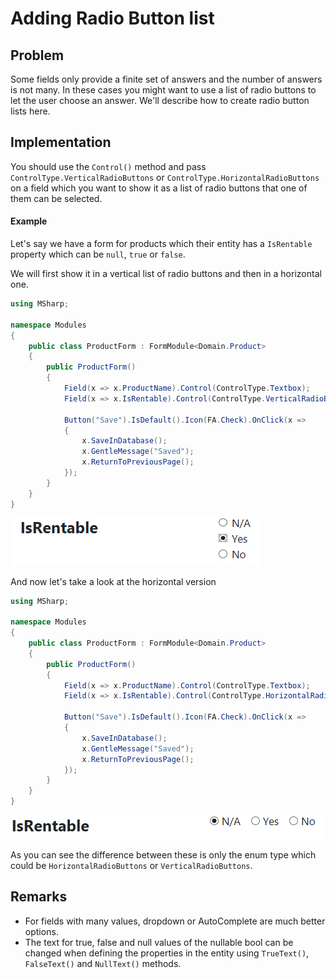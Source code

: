 # Adding Radio Button list

## Problem

Some fields only provide a finite set of answers and the number of answers is not many.
In these cases you might want to use a list of radio buttons to let the user choose an answer.
We'll describe how to create radio button lists here.

## Implementation

You should use the `Control()` method and pass `ControlType.VerticalRadioButtons` or `ControlType.HorizontalRadioButtons` on a field which you want to show it as a list of radio buttons that one of them can be selected.

#### Example

Let's say we have a form for products which their entity has a `IsRentable` property which can be `null`, `true` or `false`.

We will first show it in a vertical list of radio buttons and then in a horizontal one.

```csharp
using MSharp;

namespace Modules
{
    public class ProductForm : FormModule<Domain.Product>
    {
        public ProductForm()
        {
            Field(x => x.ProductName).Control(ControlType.Textbox);
            Field(x => x.IsRentable).Control(ControlType.VerticalRadioButtons);

            Button("Save").IsDefault().Icon(FA.Check).OnClick(x =>
            {
                x.SaveInDatabase();
                x.GentleMessage("Saved");
                x.ReturnToPreviousPage();
            });
        }
    }
}
```

![vertical radio buttons](images/radiobuttonsVertical.PNG)

And now let's take a look at the horizontal version

```csharp
using MSharp;

namespace Modules
{
    public class ProductForm : FormModule<Domain.Product>
    {
        public ProductForm()
        {
            Field(x => x.ProductName).Control(ControlType.Textbox);
            Field(x => x.IsRentable).Control(ControlType.HorizontalRadioButtons);

            Button("Save").IsDefault().Icon(FA.Check).OnClick(x =>
            {
                x.SaveInDatabase();
                x.GentleMessage("Saved");
                x.ReturnToPreviousPage();
            });
        }
    }
}
```

![horizontal radio buttons](images/radiobuttonsHorizontal.PNG)

As you can see the difference between these is only the enum type which could be `HorizontalRadioButtons` or `VerticalRadioButtons`.

## Remarks

- For fields with many values, dropdown or AutoComplete are much better options.
- The text for true, false and null values of the nullable bool can be changed when defining the properties in the entity using `TrueText()`, `FalseText()` and `NullText()` methods.